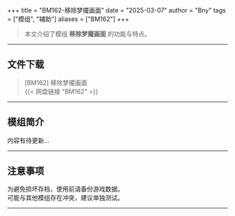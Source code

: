 +++
title = "BM162-移除梦魇画面"
date = "2025-03-07"
author = "Bny"
tags = ["模组", "辅助"]
aliases = ["BM162"]
+++

> 本文介绍了模组 **移除梦魇画面** 的功能与特点。

---

## 文件下载

> [BM162] 移除梦魇画面  
{{< 网盘链接 "BM162" >}}  

---

## 模组简介

>  
内容有待更新...  

---

## 注意事项

>  
为避免损坏存档，使用前请备份游戏数据。  
可能与其他模组存在冲突，建议单独测试。  

---

